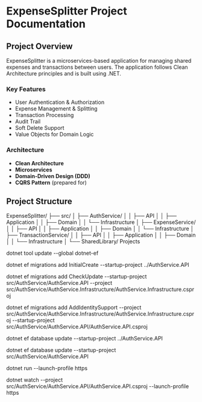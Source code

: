 # ExpenseSplitter Project Documentation

## Project Overview
ExpenseSplitter is a microservices-based application for managing shared expenses and transactions between users. The application follows Clean Architecture principles and is built using .NET.

### Key Features
- User Authentication & Authorization
- Expense Management & Splitting
- Transaction Processing
- Audit Trail
- Soft Delete Support
- Value Objects for Domain Logic

### Architecture
- **Clean Architecture**
- **Microservices**
- **Domain-Driven Design (DDD)**
- **CQRS Pattern** (prepared for)

## Project Structure 

ExpenseSplitter/
├── src/
│ ├── AuthService/
│ │ ├── API
│ │ ├── Application
│ │ ├── Domain
│ │ └── Infrastructure
│ ├── ExpenseService/
│ │ ├── API
│ │ ├── Application
│ │ ├── Domain
│ │ └── Infrastructure
│ ├── TransactionService/
│ │ ├── API
│ │ ├── Application
│ │ ├── Domain
│ │ └── Infrastructure
│ └── SharedLibrary/
Projects

dotnet tool update --global dotnet-ef

dotnet ef migrations add InitialCreate --startup-project ../AuthService.API

dotnet ef migrations add CheckUpdate --startup-project src/AuthService/AuthService.API --project src/AuthService/AuthService.Infrastructure/AuthService.Infrastructure.csproj

dotnet ef migrations add AddIdentitySupport --project src/AuthService/AuthService.Infrastructure/AuthService.Infrastructure.csproj --startup-project src/AuthService/AuthService.API/AuthService.API.csproj

dotnet ef database update --startup-project ../AuthService.API

dotnet ef database update --startup-project src/AuthService/AuthService.API

dotnet run --launch-profile https

dotnet watch --project src/AuthService/AuthService.API/AuthService.API.csproj --launch-profile https

